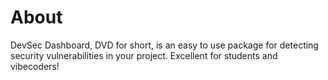 # About

DevSec Dashboard, DVD for short, is an easy to use package for detecting security vulnerabilities in your project. Excellent for students and vibecoders!
